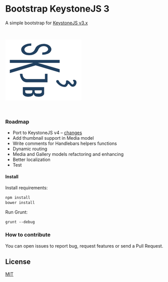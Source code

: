 # Bootstrap KeystoneJS 3

A simple bootstrap for [KeystoneJS v3.x](https://github.com/keystonejs/keystone) 

 

![Bootstrap KeystoneJS 3](bkjs3.png)

 


### Roadmap

- Port to KeystoneJS v4 – [changes](https://github.com/keystonejs/keystone/wiki)
- Add thumbnail support in Media model
- Write comments for Handlebars helpers functions
- Dynamic routing
- Media and Gallery models refactoring and enhancing
- Better localization
- Test


#### Install

Install requirements:

	npm install
	bower install

Run Grunt:

	grunt --debug


### How to contribute

You can open issues to report bug, request features or send a Pull Request.


## License

[MIT](LICENSE)
